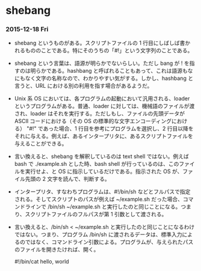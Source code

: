 # shebang

### 2015-12-18 Fri

- shebang というものがある。スクリプトファイルの 1 行目にしばしば書かれるもののことである。特にそのうちの「#!」という文字列のことである。
- shebang という言葉は、語源が明らかでないらしい。ただし bang が ! を指すのは明らかである。hashbang と呼ばれることもあって、これは語源もなにもなく文字の名称なので、わかりやすい気がする。しかし、hashbang と言うと、URL における別の利用を指す場合があるようだ。
- Unix 系 OS においては、各プログラムの起動において汎用される、loader というプログラムがある。普通、loader に対しては、機械語のファイルが渡され、loader はそれを実行する。ただしもし、ファイルの先頭データが ASCII コードにおける（その OS の標準的な文字エンコーディングにおける） "#!" であった場合、1 行目を参考にプログラムを選択し、2 行目以降をそれに与える。例えば、あるインタープリタに、あるスクリプトファイルを与えることができる。
- 言い換えると、shebang を解釈しているのは text shell ではない。例えば bash で ./example.sh とした時、bash shell が行っているのは、このファイルを実行せよ、と OS に指示しているだけである。指示された OS が、ファイル先頭の 2 文字を読んで、判断する。
- インタープリタ、すなわちプログラムは、#!/bin/sh などとフルパスで指定される。そしてスクリプトのパスが例えば ~/example.sh だった場合、コマンドラインで /bin/sh ~/example.sh と実行したのと同じことになる。つまり、スクリプトファイルのフルパスが第 1 引数として渡される。
- 言い換えると、/bin/sh < ~/example.sh と実行したのと同じことになるわけではない。つまり、プログラム /bin/sh に渡されるデータは、標準入力によるのではなく、コマンドライン引数による。プログラムが、与えられたパスのファイルを開きたければ、開く。

    #!/bin/cat
    hello, world


